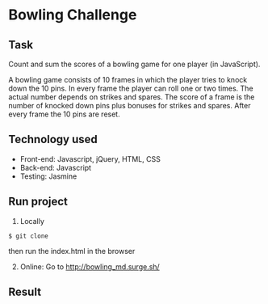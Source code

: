 
Bowling Challenge
=================

Task
-----

Count and sum the scores of a bowling game for one player (in JavaScript).

A bowling game consists of 10 frames in which the player tries to knock down the 10 pins. In every frame the player can roll one or two times. The actual number depends on strikes and spares. The score of a frame is the number of knocked down pins plus bonuses for strikes and spares. After every frame the 10 pins are reset.

Technology used
-----

* Front-end: Javascript, jQuery, HTML, CSS
* Back-end: Javascript
* Testing: Jasmine

Run project
-----

1) Locally
```plain
$ git clone
```
then run the index.html in the browser

2) Online:
Go to http://bowling_md.surge.sh/

Result
-----
